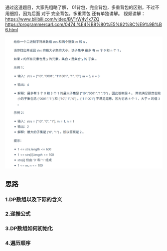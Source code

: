 通过这道题目，大家先粗略了解， 01背包，完全背包，多重背包的区别，不过不用细扣，因为后面 对于 完全背包，多重背包 还有单独讲解。
视频讲解：https://www.bilibili.com/video/BV1rW4y1x7ZQ 
https://programmercarl.com/0474.%E4%B8%80%E5%92%8C%E9%9B%B6.html  

![img_15.png](img_15.png)

## 思路
### 1.DP数组以及下际的含义

### 2.递推公式

### 3.DP数组如何初始化

### 4.遍历顺序